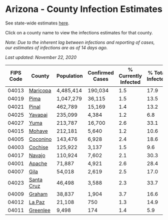 # Arizona - County Infection Estimates

See state-wide estimates [here](/infections/us-az).

Click on a county name to view the infections estimates for that county.

*Note: Due to the inherent lag between infections and reporting of cases, our estimates of infections are as of 14 days ago.*

*Last updated: November 22, 2020*

|   FIPS Code |                   County |   Population |   Confirmed Cases |   % Currently Infected |   % Total Infected |
|-------------|--------------------------|--------------|-------------------|------------------------|--------------------|
|       04013 |     [Maricopa](maricopa) |    4,485,414 |           190,034 |                    1.5 |               17.9 |
|       04019 |             [Pima](pima) |    1,047,279 |            36,115 |                    1.5 |               13.5 |
|       04021 |           [Pinal](pinal) |      462,789 |            15,169 |                    1.4 |               13.2 |
|       04025 |       [Yavapai](yavapai) |      235,099 |             4,384 |                    1.2 |                6.8 |
|       04027 |             [Yuma](yuma) |      213,787 |            16,700 |                    2.6 |               33.1 |
|       04015 |         [Mohave](mohave) |      212,181 |             5,640 |                    1.2 |               10.6 |
|       04005 |     [Coconino](coconino) |      143,476 |             6,928 |                    2.4 |               18.6 |
|       04003 |       [Cochise](cochise) |      125,922 |             3,137 |                    1.5 |                9.6 |
|       04017 |         [Navajo](navajo) |      110,924 |             7,602 |                    2.1 |               30.3 |
|       04001 |         [Apache](apache) |       71,887 |             4,921 |                    2.6 |               28.4 |
|       04007 |             [Gila](gila) |       54,018 |             2,619 |                    2.5 |               17.0 |
|       04023 | [Santa Cruz](santa-cruz) |       46,498 |             3,588 |                    2.3 |               33.7 |
|       04009 |         [Graham](graham) |       38,837 |             1,904 |                    3.7 |               16.6 |
|       04012 |         [La Paz](la-paz) |       21,108 |               750 |                    1.3 |               14.9 |
|       04011 |     [Greenlee](greenlee) |        9,498 |               174 |                    1.4 |                5.9 |